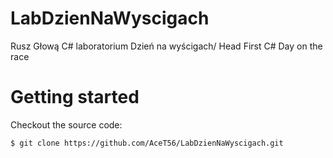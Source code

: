 # LabDzienNaWyscigach
Rusz Głową C# laboratorium Dzień na wyścigach/ Head First C# Day on the race
# Getting started

Checkout the source code:

    $ git clone https://github.com/AceT56/LabDzienNaWyscigach.git

